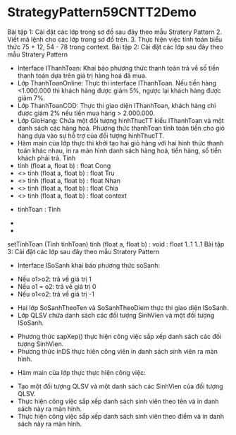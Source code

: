 # StrategyPattern59CNTT2Demo
Bài tập 1: Cài đặt các lớp trong sơ đồ sau đây theo mẫu Stratery Pattern
2. Viết mã lệnh cho các lớp trong sơ đồ trên.
3. Thực hiện việc tính toán biểu thức 75 + 12, 54 - 78 trong context.
Bài tập 2: Cài đặt các lớp sau đây theo mẫu Stratery Pattern
+ Interface IThanhToan: Khai báo phương thức thanh toán trả về số tiền thanh toán
dựa trên giá trị hàng hoá đã mua.
+ Lớp ThanhToanOnline: Thực thi interface IThanhToan. Nếu tiền hàng <1.000.000
thì khách hàng được giảm 5%, ngược lại khách hàng được giảm 7%.
+ Lớp ThanhToanCOD: Thực thi giao diện IThanhToan, khách hàng chỉ được giảm
2% nếu tiền mua hàng > 2.000.000.
+ Lớp GioHang: Chứa một đối tượng hinhThucTT kiểu IThanhToan và một danh sách
các hàng hoá. Phương thức thanhToan tính toán tiền cho giỏ hàng dựa vào sự hỗ trợ
của đối tượng hinhThucTT.
+ Hàm main của lớp thực thi khởi tạo hai giỏ hàng với hai hình thức thanh toán khác
nhau, in ra màn hình danh sách hàng hoá, tiền hàng, số tiền khách phải trả.
Tinh
+ tinh (float a, float b) : float
Cong
+ <<Implement>> tinh (float a, float b) : float
Tru
+ <<Implement>> tinh (float a, float b) : float
Nhan
+ <<Implement>> tinh (float a, float b) : float
Chia
+ <<Implement>> tinh (float a, float b) : float
context
- tinhToan : Tinh
+
+
setTinhToan (Tinh tinhToan)
tinh (float a, float b)
: void
: float 1..1
1..1
Bài tập 3: Cài đặt các lớp sau đây theo mẫu Stratery Pattern
+ Interface ISoSanh khai báo phương thức soSanh:
- Nếu o1>o2: trả về giá trị 1
- Nếu o1 = o2: trả về giá trị 0
- Nếu o1<o2: trả về giá trị -1
+ Hai lớp SoSanhTheoTen và SoSanhTheoDiem thực thi giao diện ISoSanh.
+ Lớp QLSV chứa danh sách các đối tượng SinhVien và một đối tượng ISoSanh.
- Phương thức sapXep() thực hiện công việc sắp xếp danh sách các đối tượng
SinhVien.
- Phương thức inDS thực hiên công viên in danh sách sinh viên ra màn hình.
+ Hàm main của lớp thực thực hiện công việc:
- Tạo một đối tượng QLSV và một danh sách các SinhVien của đối tượng QLSV.
- Thực hiện công việc sắp xếp danh sách sinh viên theo tên và in danh sách này
ra màn hinh.
- Thực hiện công việc sắp xếp danh sách sinh viên theo điểm và in danh sách này
ra màn hình.
